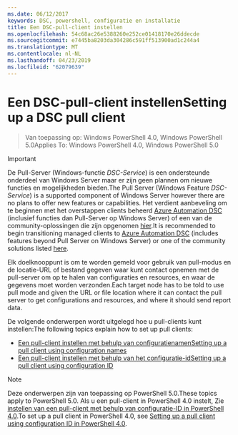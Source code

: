```yaml
---
ms.date: 06/12/2017
keywords: DSC, powershell, configuratie en installatie
title: Een DSC-pull-client instellen
ms.openlocfilehash: 54c68ac26e5388260e252ce01418170e26ddecde
ms.sourcegitcommit: e7445ba8203da304286c591ff513900ad1c244a4
ms.translationtype: MT
ms.contentlocale: nl-NL
ms.lasthandoff: 04/23/2019
ms.locfileid: "62079639"
---
```

# <a name="setting-up-a-dsc-pull-client"></a><span data-ttu-id="ae5b6-103">Een DSC-pull-client instellen</span><span class="sxs-lookup"><span data-stu-id="ae5b6-103">Setting up a DSC pull client</span></span>

> <span data-ttu-id="ae5b6-104">Van toepassing op: Windows PowerShell 4.0, Windows PowerShell 5.0</span><span class="sxs-lookup"><span data-stu-id="ae5b6-104">Applies To: Windows PowerShell 4.0, Windows PowerShell 5.0</span></span>

> [!IMPORTANT]
> <span data-ttu-id="ae5b6-105">De Pull-Server (Windows-functie *DSC-Service*) is een ondersteunde onderdeel van Windows Server maar er zijn geen plannen om nieuwe functies en mogelijkheden bieden.</span><span class="sxs-lookup"><span data-stu-id="ae5b6-105">The Pull Server (Windows Feature *DSC-Service*) is a supported component of Windows Server however there are no plans to offer new features or capabilities.</span></span> <span data-ttu-id="ae5b6-106">Het verdient aanbeveling om te beginnen met het overstappen clients beheerd [Azure Automation DSC](/azure/automation/automation-dsc-getting-started) (inclusief functies dan Pull-Server op Windows Server) of een van de community-oplossingen die zijn opgenomen [hier](pullserver.md#community-solutions-for-pull-service).</span><span class="sxs-lookup"><span data-stu-id="ae5b6-106">It is recommended to begin transitioning managed clients to [Azure Automation DSC](/azure/automation/automation-dsc-getting-started) (includes features beyond Pull Server on Windows Server) or one of the community solutions listed [here](pullserver.md#community-solutions-for-pull-service).</span></span>

<span data-ttu-id="ae5b6-107">Elk doelknooppunt is om te worden gemeld voor gebruik van pull-modus en de locatie-URL of bestand gegeven waar kunt contact opnemen met de pull-server om op te halen van configuraties en resources, en waar de gegevens moet worden verzonden.</span><span class="sxs-lookup"><span data-stu-id="ae5b6-107">Each target node has to be told to use pull mode and given the URL or file location where it can contact the pull server to get configurations and resources, and where it should send report data.</span></span>

<span data-ttu-id="ae5b6-108">De volgende onderwerpen wordt uitgelegd hoe u pull-clients kunt instellen:</span><span class="sxs-lookup"><span data-stu-id="ae5b6-108">The following topics explain how to set up pull clients:</span></span>

* [<span data-ttu-id="ae5b6-109">Een pull-client instellen met behulp van configuratienamen</span><span class="sxs-lookup"><span data-stu-id="ae5b6-109">Setting up a pull client using configuration names</span></span>](pullClientConfigNames.md)
* [<span data-ttu-id="ae5b6-110">Een pull-client instellen met behulp van het configuratie-id</span><span class="sxs-lookup"><span data-stu-id="ae5b6-110">Setting up a pull client using configuration ID</span></span>](pullClientConfigID.md)

> [!NOTE]
> <span data-ttu-id="ae5b6-111">Deze onderwerpen zijn van toepassing op PowerShell 5.0.</span><span class="sxs-lookup"><span data-stu-id="ae5b6-111">These topics apply to PowerShell 5.0.</span></span> <span data-ttu-id="ae5b6-112">Als u een pull-client in PowerShell 4.0 instelt, Zie [instellen van een pull-client met behulp van configuratie-ID in PowerShell 4.0](pullClientConfigID4.md).</span><span class="sxs-lookup"><span data-stu-id="ae5b6-112">To set up a pull client in PowerShell 4.0, see [Setting up a pull client using configuration ID in PowerShell 4.0](pullClientConfigID4.md).</span></span>
